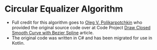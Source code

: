 # Circular Equalizer Algorithm

- Full credit for this algorithm goes to [Oleg V. Polikarpotchkin](https://www.codeproject.com/Members/Oleg-V-Polikarpotchkin) who provided the original source code over at Code Project [Draw Closed Smooth Curve with Bezier Spline](https://www.codeproject.com/Articles/33776/Draw-Closed-Smooth-Curve-with-Bezier-Spline) article.
- The original code was written in C# and has been migrated for use in Kotlin.